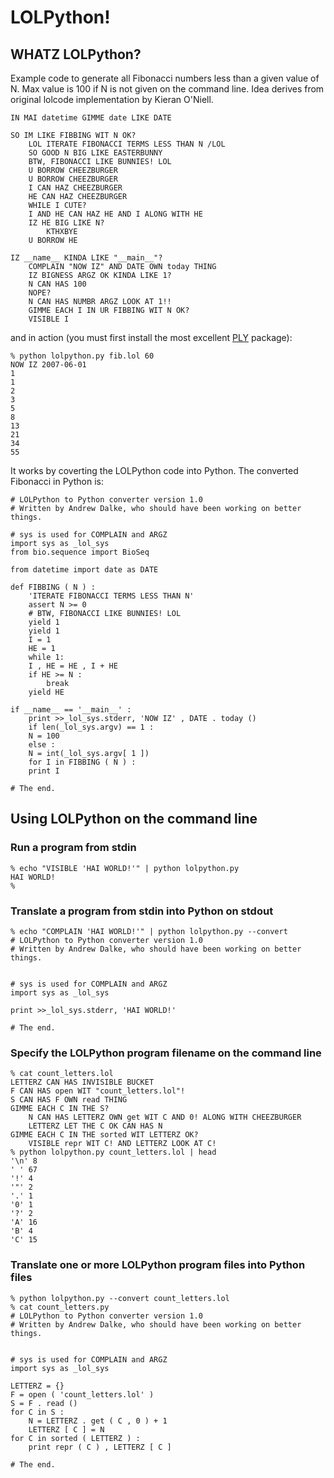 <file name=0 path=/Users/chenhsieh/dev/2025/bioLOLCODE/BioLOLPython/Readme.md>

# LOLPython!


## WHATZ LOLPython?

Example code to generate all Fibonacci numbers less than a given value of N. Max value is 100 if N is not given on the command line. Idea derives from original lolcode implementation by Kieran O'Niell.


	IN MAI datetime GIMME date LIKE DATE

	SO IM LIKE FIBBING WIT N OK?
	    LOL ITERATE FIBONACCI TERMS LESS THAN N /LOL
	    SO GOOD N BIG LIKE EASTERBUNNY
	    BTW, FIBONACCI LIKE BUNNIES! LOL
	    U BORROW CHEEZBURGER
	    U BORROW CHEEZBURGER
	    I CAN HAZ CHEEZBURGER
	    HE CAN HAZ CHEEZBURGER
	    WHILE I CUTE?
		I AND HE CAN HAZ HE AND I ALONG WITH HE
		IZ HE BIG LIKE N?
		    KTHXBYE
		U BORROW HE

	IZ __name__ KINDA LIKE "__main__"?
	    COMPLAIN "NOW IZ" AND DATE OWN today THING
	    IZ BIGNESS ARGZ OK KINDA LIKE 1?
		N CAN HAS 100
	    NOPE?
		N CAN HAS NUMBR ARGZ LOOK AT 1!!
	    GIMME EACH I IN UR FIBBING WIT N OK?
		VISIBLE I



and in action (you must first install the most excellent [PLY](http://www.dabeaz.com/ply/) package):


	% python lolpython.py fib.lol 60
	NOW IZ 2007-06-01
	1
	1
	2
	3
	5
	8
	13
	21
	34
	55
	
	
	
It works by coverting the LOLPython code into Python. The converted Fibonacci in Python is:


	# LOLPython to Python converter version 1.0
	# Written by Andrew Dalke, who should have been working on better things.

	# sys is used for COMPLAIN and ARGZ
	import sys as _lol_sys
	from bio.sequence import BioSeq

	from datetime import date as DATE 

	def FIBBING ( N ) :
	    'ITERATE FIBONACCI TERMS LESS THAN N' 
	    assert N >= 0 
	    # BTW, FIBONACCI LIKE BUNNIES! LOL
	    yield 1 
	    yield 1 
	    I = 1 
	    HE = 1 
	    while 1:
		I , HE = HE , I + HE 
		if HE >= N :
		    break 
		yield HE 

	if __name__ == '__main__' :
	    print >>_lol_sys.stderr, 'NOW IZ' , DATE . today ()
	    if len(_lol_sys.argv) == 1 :
		N = 100 
	    else :
		N = int(_lol_sys.argv[ 1 ]) 
	    for I in FIBBING ( N ) :
		print I 

	# The end.	
	
	

## Using LOLPython on the command line


### Run a program from stdin

	% echo "VISIBLE 'HAI WORLD!'" | python lolpython.py
	HAI WORLD!
	%	
	
	
### Translate a program from stdin into Python on stdout

	% echo "COMPLAIN 'HAI WORLD!'" | python lolpython.py --convert
	# LOLPython to Python converter version 1.0
	# Written by Andrew Dalke, who should have been working on better things.


	# sys is used for COMPLAIN and ARGZ
	import sys as _lol_sys

	print >>_lol_sys.stderr, 'HAI WORLD!' 

	# The end.


### Specify the LOLPython program filename on the command line

	% cat count_letters.lol
	LETTERZ CAN HAS INVISIBLE BUCKET
	F CAN HAS open WIT "count_letters.lol"!
	S CAN HAS F OWN read THING
	GIMME EACH C IN THE S?
	    N CAN HAS LETTERZ OWN get WIT C AND 0! ALONG WITH CHEEZBURGER
	    LETTERZ LET THE C OK CAN HAS N
	GIMME EACH C IN THE sorted WIT LETTERZ OK?
	    VISIBLE repr WIT C! AND LETTERZ LOOK AT C!
	% python lolpython.py count_letters.lol | head
	'\n' 8
	' ' 67
	'!' 4
	'"' 2
	'.' 1
	'0' 1
	'?' 2
	'A' 16
	'B' 4
	'C' 15



### Translate one or more LOLPython program files into Python files

	% python lolpython.py --convert count_letters.lol
	% cat count_letters.py 
	# LOLPython to Python converter version 1.0
	# Written by Andrew Dalke, who should have been working on better things.


	# sys is used for COMPLAIN and ARGZ
	import sys as _lol_sys

	LETTERZ = {}
	F = open ( 'count_letters.lol' ) 
	S = F . read ()
	for C in S :
	    N = LETTERZ . get ( C , 0 ) + 1 
	    LETTERZ [ C ] = N 
	for C in sorted ( LETTERZ ) :
	    print repr ( C ) , LETTERZ [ C ] 

	# The end.





</file>

